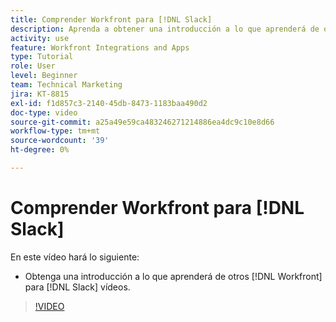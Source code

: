 ```yaml
---
title: Comprender Workfront para [!DNL Slack]
description: Aprenda a obtener una introducción a lo que aprenderá de otros [!DNL Workfront] para vídeos de Slack.
activity: use
feature: Workfront Integrations and Apps
type: Tutorial
role: User
level: Beginner
team: Technical Marketing
jira: KT-8815
exl-id: f1d857c3-2140-45db-8473-1183baa490d2
doc-type: video
source-git-commit: a25a49e59ca483246271214886ea4dc9c10e8d66
workflow-type: tm+mt
source-wordcount: '39'
ht-degree: 0%

---
```


# Comprender Workfront para [!DNL Slack]

En este vídeo hará lo siguiente:

* Obtenga una introducción a lo que aprenderá de otros [!DNL Workfront] para [!DNL Slack] vídeos.

>[!VIDEO](https://video.tv.adobe.com/v/335116/?quality=12&learn=on)
